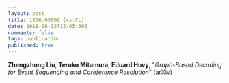 ```yaml
---
layout: post
title: 1806.05099 [cs.CL]
date: 2018-06-13T15:05:39Z
comments: false
tags: publication
published: true
---
```


<b>Zhengzhong Liu</b>, <b>Teruko Mitamura</b>, <b>Eduard Hovy</b>, "<i>Graph-Based Decoding for Event Sequencing and Coreference Resolution</i>" ([arXiv](http://arxiv.org/abs/1806.05099v1))
